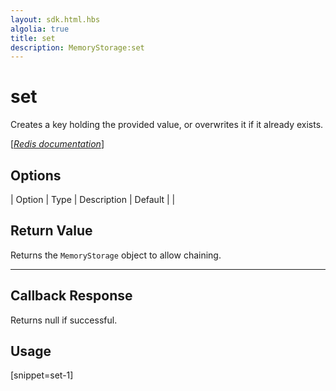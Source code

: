```yaml
---
layout: sdk.html.hbs
algolia: true
title: set
description: MemoryStorage:set
---
```


  

# set
Creates a key holding the provided value, or overwrites it if it already exists.

[[_Redis documentation_]](https://redis.io/commands/set)


## Options

| Option | Type | Description | Default |
|
## Return Value

Returns the `MemoryStorage` object to allow chaining.

---

## Callback Response

Returns null if successful.
## Usage

[snippet=set-1]
